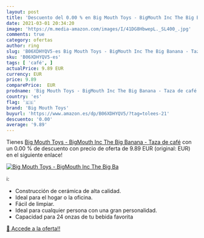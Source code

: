 ```yaml
---
layout: post
title: 'Descuento del 0.00 % en Big Mouth Toys - BigMouth Inc The Big Ba'
date: 2021-03-01 20:34:20
image: 'https://m.media-amazon.com/images/I/41DG8HbwepL._SL400_.jpg'
comments: true
category: ofertas
author: ring
slug: 'B06XDHYQV5-es Big Mouth Toys - BigMouth Inc The Big Banana - Taza de café'
sku: 'B06XDHYQV5-es'
tags: [ 'café', ]
actualPrice: 9.89 EUR
currency: EUR
price: 9.89
comparePrice:  EUR
prodname: 'Big Mouth Toys - BigMouth Inc The Big Banana - Taza de café'
country: 'es'
flag: '🇪🇸'
brand: 'Big Mouth Toys'
buyurl: 'https://www.amazon.es/dp/B06XDHYQV5/?tag=tolees-21'
descuento: '0.00'
average: '9.89'
---
```


Tienes [Big Mouth Toys - BigMouth Inc The Big Banana - Taza de café](https://www.amazon.es/dp/B06XDHYQV5/?tag=tolees-21) con un 0.00 % de descuento con precio de oferta de 9.89 EUR (original:  EUR) en el siguiente enlace!

[![Big Mouth Toys - BigMouth Inc The Big Ba](https://m.media-amazon.com/images/I/41DG8HbwepL._SL400_.jpg)](https://www.amazon.es/dp/B06XDHYQV5/?tag=tolees-21)

ℹ️:

- Construcción de cerámica de alta calidad.
- Ideal para el hogar o la oficina.
- Fácil de limpiar.
- Ideal para cualquier persona con una gran personalidad.
- Capacidad para 24 onzas de tu bebida favorita

[🛒 Accede a la oferta!!](https://www.amazon.es/dp/B06XDHYQV5/?tag=tolees-21)
